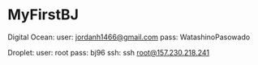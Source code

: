 # MyFirstBJ
Digital Ocean:
	user: jordanh1466@gmail.com
	pass: WatashinoPasowado

Droplet:
	user: root
	pass: bj96
	ssh: ssh root@157.230.218.241
